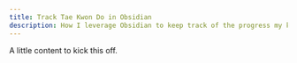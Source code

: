 ```yaml
---
title: Track Tae Kwon Do in Obsidian
description: How I leverage Obsidian to keep track of the progress my kids and I are making in Tae Kwon Do.
---
```


A little content to  kick this off.
